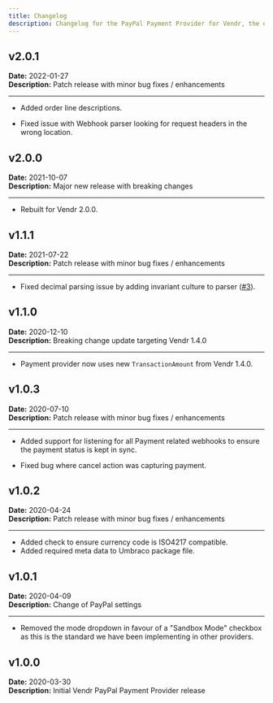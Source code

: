 ```yaml
---
title: Changelog
description: Changelog for the PayPal Payment Provider for Vendr, the eCommerce solution for Umbraco v8+
---
```


## v2.0.1   
**Date:** 2022-01-27   
**Description:** Patch release with minor bug fixes / enhancements 

---  

<changelog>
<changelog-group category="Added">  

    
* Added order line descriptions.


</changelog-group>
<changelog-group category="Fixed">  

    
* Fixed issue with Webhook parser looking for request headers in the wrong location.


</changelog-group>
</changelog>

## v2.0.0   
**Date:** 2021-10-07   
**Description:** Major new release with breaking changes

---  

<changelog>
<changelog-group category="Breaking">  

    
* Rebuilt for Vendr 2.0.0.


</changelog-group>
</changelog>

## v1.1.1  
**Date:** 2021-07-22    
**Description:** Patch release with minor bug fixes / enhancements 

---  

<changelog>
<changelog-group category="Fixed">  

    
* Fixed decimal parsing issue by adding invariant culture to parser  ([#3](https://github.com/vendrhub/vendr-payment-provider-paypal/issues/3)).


</changelog-group>
</changelog>

## v1.1.0   
**Date:** 2020-12-10    
**Description:** Breaking change update targeting Vendr 1.4.0 

---  

<changelog>
<changelog-group category="Breaking">  

    
* Payment provider now uses new `TransactionAmount` from Vendr 1.4.0.


</changelog-group>
</changelog>

## v1.0.3  
**Date:** 2020-07-10  
**Description:** Patch release with minor bug fixes / enhancements 

--- 

<changelog>
<changelog-group category="Added">  

    
* Added support for listening for all Payment related webhooks to ensure the payment status is kept in sync.


</changelog-group>
<changelog-group category="Fixed">  

    
* Fixed bug where cancel action was capturing payment.


</changelog-group>
</changelog>

## v1.0.2  
**Date:** 2020-04-24  
**Description:** Patch release with minor bug fixes / enhancements 

--- 

<changelog>
<changelog-group category="Added">  

    
* Added check to ensure currency code is ISO4217 compatible.
* Added required meta data to Umbraco package file.


</changelog-group>
</changelog>

## v1.0.1  
**Date:** 2020-04-09  
**Description:** Change of PayPal settings  

--- 

<changelog>
<changelog-group category="Breaking">  

    
* Removed the mode dropdown in favour of a "Sandbox Mode" checkbox as this is the standard we have been implementing in other providers.


</changelog-group>
</changelog>

## v1.0.0  
**Date:** 2020-03-30  
**Description:** Initial Vendr PayPal Payment Provider release  

